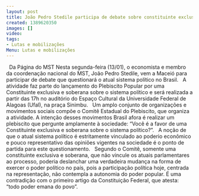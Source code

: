 ```yaml
---
layout: post
title: João Pedro Stedile participa de debate sobre constituinte exclusiva em Maceió
created: 1389620350
images: []
video: 
tags:
- Lutas e mobilizações
Menu: Lutas e mobilizações
---
```



 
Da Página do MST
Nesta segunda-feira (13/01), o economista e membro da coordenação nacional do MST, João Pedro Stedile, vem a Maceió para participar de debate que questionará o atual sistema político no Brasil.
 
A atividade faz parte do lançamento do Plebiscito Popular por uma Constituinte exclusiva e soberana sobre o sistema político e será realizada a partir das 17h no auditório do Espaço Cultural da Universidade Federal de Alagoas (Ufal), na praça Sinimbu.
 
Um amplo conjunto de organizações e movimentos sociais compõe o Comitê Estadual do Plebiscito, que organiza a atividade. A intenção desses movimentos Brasil afora é realizar um plebiscito que pergunte amplamente à sociedade: “Você é a favor de uma Constituinte exclusiva e soberana sobre o sistema político?”.
 
A noção de que o atual sistema político é estritamente vinculado ao poderio econômico e pouco representativo das opiniões vigentes na sociedade é o ponto de partida para este questionamento.
 
Segundo o Comitê, somente uma constituinte exclusiva e soberana, que não vincule os atuais parlamentares ao processo, poderia deslanchar uma verdadeira mudança na forma de exercer o poder político no país, pois a participação política hoje, centrada na representação, não contempla a autonomia do poder popular. É uma contradição com o primeiro artigo da Constituição Federal, que atesta: “todo poder emana do povo”.
